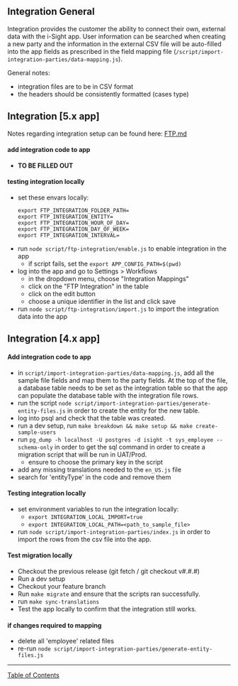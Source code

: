 ## Integration General

Integration provides the customer the ability to connect their own, external data with the i-Sight app. User information can be searched when creating a new party and the information in the external CSV file will be auto-filled into the app fields as prescribed in the field mapping file (`/script/import-integration-parties/data-mapping.js`).

General notes:
- integration files are to be in CSV format
- the headers should be consistently formatted (cases type)


## Integration [5.x app]
Notes regarding integration setup can be found here:
[FTP.md](https://github.com/i-Sight/config_pro_base_v5/blob/v5.3.x/FTP.md)

#### add integration code to app
- **TO BE FILLED OUT**

#### testing integration locally
- set these envars locally:
	```
	export FTP_INTEGRATION_FOLDER_PATH=
	export FTP_INTEGRATION_ENTITY=
	export FTP_INTEGRATION_HOUR_OF_DAY=
	export FTP_INTEGRATION_DAY_OF_WEEK=
	export FTP_INTEGRATION_INTERVAL=
	```
- run `node script/ftp-integration/enable.js` to enable integration in the app
	- if script fails, set the `export APP_CONFIG_PATH=$(pwd)`
- log into the app and go to Settings > Workflows
	- in the dropdown menu, choose "Integration Mappings"
	- click on the "FTP Integration" in the table
	- click on the edit button
	- choose a unique identifier in the list and click save
- run `node script/ftp-integration/import.js` to import the integration data into the app

## Integration [4.x app]

#### Add integration code to app
- in `script/import-integration-parties/data-mapping.js`, add all the sample file fields and map them to the party fields. At the top of the file, a database table needs to be set as the integration table so that the app can populate the database table with the integration file rows.
- run the script `node script/import-integration-parties/generate-entity-files.js` in order to create
the entity for the new table.
- log into psql and check that the table was created.
- run a dev setup, run `make breakdown && make setup && make create-sample-users`
- run `pg_dump -h localhost -U postgres -d isight -t sys_employee --schema-only` in order to get the sql command in order to create a migration script that will be run in UAT/Prod.
	- ensure to choose the primary key in the script
- add any missing translations needed to the `en_US.js` file
- search for 'entityType' in the code and remove them

#### Testing integration locally
- set environment variables to run the integration locally:
	- `export INTEGRATION_LOCAL_IMPORT=true`
	- `export INTEGRATION_LOCAL_PATH=<path_to_sample_file>`
- run `node script/import-integration-parties/index.js` in order to import the rows from the csv file
into the app.

#### Test migration locally
- Checkout the previous release (git fetch / git checkout v#.#.#)
- Run a dev setup
- Checkout your feature branch
- Run `make migrate` and ensure that the scripts ran successfully.
- run `make sync-translations`
- Test the app locally to confirm that the integration still works.

#### if changes required to mapping
- delete all 'employee' related files
- re-run `node script/import-integration-parties/generate-entity-files.js`


***
[Table of Contents](../README.md)